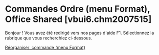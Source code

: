 
# Commandes Ordre (menu Format), Office Shared [vbui6.chm2007515]

Bonjour ! Vous avez été redirigé vers nos pages d'aide F1. Sélectionnez la rubrique que vous recherchiez ci-dessous.

[Réorganiser, commande (menu Format)](http://msdn.microsoft.com/library/a1691a6c-3cd4-1ff3-0d8d-71bfca1a2c53%28Office.15%29.aspx)
